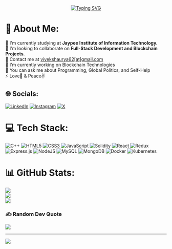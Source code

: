<div align="center">
  <a href="https://git.io/typing-svg">
    <img src="https://readme-typing-svg.demolab.com?font=Handjet&size=35&pause=1000&color=2283FF&center=true&vCenter=true&width=435&lines=Full+Stack+Web+Developer;Blockchain+Developer;DevOps+Engineer" alt="Typing SVG" />
  </a>
</div>


# 💫 About Me:
🔭 I'm currently studying at **Jaypee Institute of Information Technology.**<br>
👯 I'm looking to collaborate on **Full-Stack Development and Blockchain Projects**.<br>
📧 Contact me at [vivekshaurya62[at]gmail.com](mailto:vivekshaurya62@gmail.com)<br>
🤝 I'm currently working on Blockchain Technologies<br>
🌱 You can ask me about Programming, Global Politics, and Self-Help<br>
⚡ Love💙 & Peace✌️<br>



## 🌐 Socials:
[![LinkedIn](https://img.shields.io/badge/linkedin-%230077B5.svg?style=for-the-badge&logo=linkedin&logoColor=white)](https://www.linkedin.com/in/vivek-shaurya-b10a64237/) [![Instagram](https://img.shields.io/badge/Instagram-%23E4405F.svg?style=for-the-badge&logo=Instagram&logoColor=white)](https://www.instagram.com/valour__sagacious/)  [![X](https://img.shields.io/badge/X-%23000000.svg?style=for-the-badge&logo=X&logoColor=white)](https://twitter.com/VivekShaurya5)

# 💻 Tech Stack:
![C++](https://img.shields.io/badge/c++-%2300599C.svg?style=for-the-badge&logo=c%2B%2B&logoColor=white) ![HTML5](https://img.shields.io/badge/html5-%23E34F26.svg?style=for-the-badge&logo=html5&logoColor=white) ![CSS3](https://img.shields.io/badge/css3-%231572B6.svg?style=for-the-badge&logo=css3&logoColor=white) ![JavaScript](https://img.shields.io/badge/javascript-%23323330.svg?style=for-the-badge&logo=javascript&logoColor=%23F7DF1E) ![Solidity](https://img.shields.io/badge/Solidity-%23363636.svg?style=for-the-badge&logo=solidity&logoColor=white)  ![React](https://img.shields.io/badge/react-%2320232a.svg?style=for-the-badge&logo=react&logoColor=%2361DAFB) ![Redux](https://img.shields.io/badge/redux-%23593d88.svg?style=for-the-badge&logo=redux&logoColor=white) ![Express.js](https://img.shields.io/badge/express.js-%23404d59.svg?style=for-the-badge&logo=express&logoColor=%2361DAFB) ![NodeJS](https://img.shields.io/badge/node.js-6DA55F?style=for-the-badge&logo=node.js&logoColor=white) ![MySQL](https://img.shields.io/badge/mysql-%2300f.svg?style=for-the-badge&logo=mysql&logoColor=white) ![MongoDB](https://img.shields.io/badge/MongoDB-%234ea94b.svg?style=for-the-badge&logo=mongodb&logoColor=white) ![Docker](https://img.shields.io/badge/docker-%230db7ed.svg?style=for-the-badge&logo=docker&logoColor=white) ![Kubernetes](https://img.shields.io/badge/kubernetes-%23326ce5.svg?style=for-the-badge&logo=kubernetes&logoColor=white)

# 📊 GitHub Stats:
![](https://github-readme-stats.vercel.app/api?username=MRPERFECT0603&theme=tokyonight&hide_border=false&include_all_commits=false&count_private=false)<br/>
![](https://github-readme-streak-stats.herokuapp.com/?user=MRPERFECT0603&theme=tokyonight&hide_border=false)<br/>
![](https://github-readme-stats.vercel.app/api/top-langs/?username=MRPERFECT0603&theme=tokyonight&hide_border=false&include_all_commits=false&count_private=false&layout=compact)

### ✍️ Random Dev Quote
![](https://quotes-github-readme.vercel.app/api?type=horizontal&theme=radical)

---
[![](https://visitcount.itsvg.in/api?id=MRPERFECT&label=Profile%20Views&color=1&icon=0&pretty=true)](https://visitcount.itsvg.in)
 
